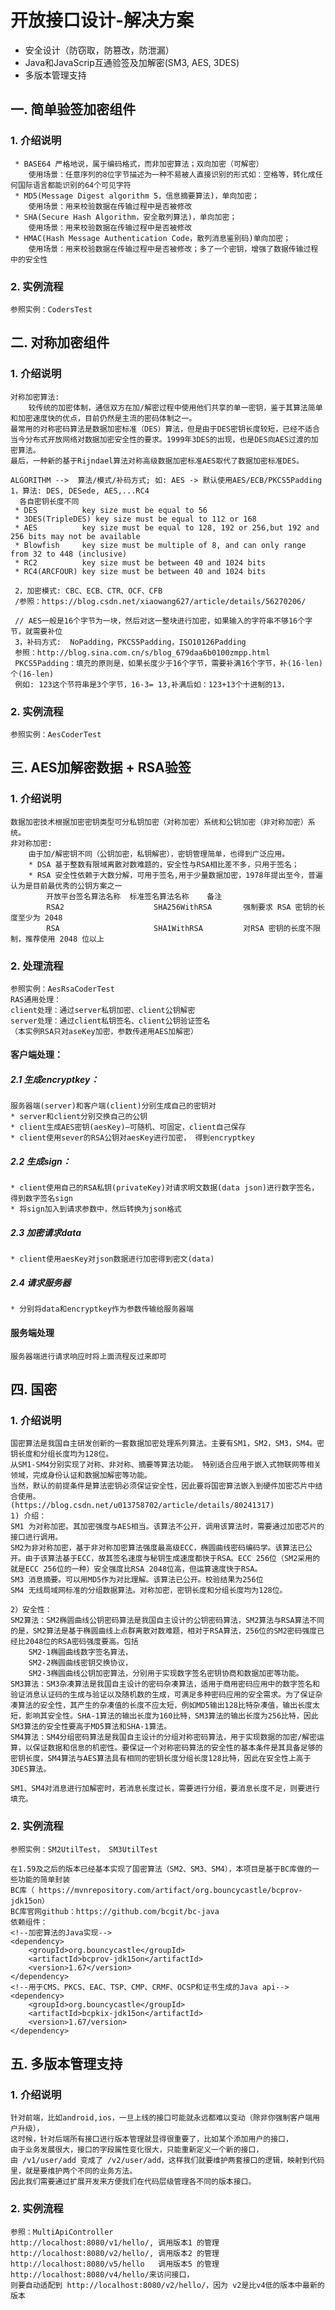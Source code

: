 #  开放接口设计-解决方案
   * 安全设计（防窃取，防篡改，防泄漏）
   * Java和JavaScrip互通验签及加解密(SM3, AES, 3DES)
   * 多版本管理支持

## 一. 简单验签加密组件
### 1. 介绍说明

     * BASE64 严格地说，属于编码格式，而非加密算法；双向加密（可解密）
        使用场景：任意序列的8位字节描述为一种不易被人直接识别的形式如：空格等，转化成任何国际语言都能识别的64个可见字符
     * MD5(Message Digest algorithm 5，信息摘要算法)，单向加密；
        使用场景：用来校验数据在传输过程中是否被修改
     * SHA(Secure Hash Algorithm，安全散列算法)，单向加密；
        使用场景：用来校验数据在传输过程中是否被修改
     * HMAC(Hash Message Authentication Code，散列消息鉴别码)单向加密；
        使用场景：用来校验数据在传输过程中是否被修改；多了一个密钥，增强了数据传输过程中的安全性
     
### 2. 实例流程
    
    参照实例：CodersTest

## 二. 对称加密组件
### 1. 介绍说明

    对称加密算法: 
        较传统的加密体制，通信双方在加/解密过程中使用他们共享的单一密钥，鉴于其算法简单和加密速度快的优点，目前仍然是主流的密码体制之一。
    最常用的对称密码算法是数据加密标准（DES）算法，但是由于DES密钥长度较短，已经不适合当今分布式开放网络对数据加密安全性的要求。1999年3DES的出现，也是DES向AES过渡的加密算法。
    最后，一种新的基于Rijndael算法对称高级数据加密标准AES取代了数据加密标准DES。
    
    ALGORITHM -->  算法/模式/补码方式; 如: AES -> 默认使用AES/ECB/PKCS5Padding
    1，算法: DES, DESede, AES,...RC4
      各自密钥长度不同
     * DES          key size must be equal to 56 
     * 3DES(TripleDES) key size must be equal to 112 or 168 
     * AES          key size must be equal to 128, 192 or 256,but 192 and 256 bits may not be available 
     * Blowfish     key size must be multiple of 8, and can only range from 32 to 448 (inclusive) 
     * RC2          key size must be between 40 and 1024 bits 
     * RC4(ARCFOUR) key size must be between 40 and 1024 bits 
          
     2，加密模式: CBC、ECB、CTR、OCF、CFB
     /参照：https://blog.csdn.net/xiaowang627/article/details/56270206/
 
     // AES一般是16个字节为一块，然后对这一整块进行加密，如果输入的字符串不够16个字节，就需要补位
     3，补码方式:  NoPadding，PKCS5Padding，ISO10126Padding
     参照：http://blog.sina.com.cn/s/blog_679daa6b0100zmpp.html
     PKCS5Padding：填充的原则是，如果长度少于16个字节，需要补满16个字节，补(16-len)个(16-len)
     例如: 123这个节符串是3个字节，16-3= 13,补满后如：123+13个十进制的13，
     
### 2. 实例流程

    参照实例：AesCoderTest

## 三. AES加解密数据 + RSA验签
### 1. 介绍说明

    数据加密技术根据加密密钥类型可分私钥加密（对称加密）系统和公钥加密（非对称加密）系统。
    非对称加密:
        由于加/解密钥不同（公钥加密，私钥解密），密钥管理简单，也得到广泛应用。
        * DSA 基于整数有限域离散对数难题的，安全性与RSA相比差不多，只用于签名；
        * RSA 安全性依赖于大数分解，可用于签名,用于少量数据加密，1978年提出至今，普遍认为是目前最优秀的公钥方案之一
            开放平台签名算法名称	标准签名算法名称	备注
            RSA2	                SHA256WithRSA	    强制要求 RSA 密钥的长度至少为 2048
            RSA	                    SHA1WithRSA	        对RSA 密钥的长度不限制，推荐使用 2048 位以上

### 2. 处理流程
              
    参照实例：AesRsaCoderTest
    RAS通用处理：
    client处理：通过server私钥加密、client公钥解密
    server处理：通过client私钥签名、client公钥验证签名
    （本实例RSA只对aseKey加密，参数传递用AES加解密）
    
#### 客户端处理：
##### 2.1 生成encryptkey：

    服务器端(server)和客户端(client)分别生成自己的密钥对
    * server和client分别交换自己的公钥
    * client生成AES密钥(aesKey)—可随机、可固定，client自己保存
    * client使用sever的RSA公钥对aesKey进行加密， 得到encryptkey

##### 2.2 生成sign：

    * client使用自己的RSA私钥(privateKey)对请求明文数据(data json)进行数字签名，得到数字签名sign
    * 将sign加入到请求参数中，然后转换为json格式

##### 2.3 加密请求data

    * client使用aesKey对json数据进行加密得到密文(data)

##### 2.4 请求服务器

    * 分别将data和encryptkey作为参数传输给服务器端


#### 服务端处理

    服务器端进行请求响应时将上面流程反过来即可

## 四. 国密
### 1. 介绍说明

    国密算法是我国自主研发创新的一套数据加密处理系列算法。主要有SM1，SM2，SM3，SM4。密钥长度和分组长度均为128位。
    从SM1-SM4分别实现了对称、非对称、摘要等算法功能。 特别适合应用于嵌入式物联网等相关领域，完成身份认证和数据加解密等功能。
    当然，默认的前提条件是算法密钥必须保证安全性，因此要将国密算法嵌入到硬件加密芯片中结合使用。
    (https://blog.csdn.net/u013758702/article/details/80241317)
    1) 介绍：
    SM1 为对称加密。其加密强度与AES相当。该算法不公开，调用该算法时，需要通过加密芯片的接口进行调用。
    SM2为非对称加密，基于非对称加密算法强度最高级ECC，椭圆曲线密码编码学。该算法已公开。由于该算法基于ECC，故其签名速度与秘钥生成速度都快于RSA。ECC 256位（SM2采用的就是ECC 256位的一种）安全强度比RSA 2048位高，但运算速度快于RSA。
    SM3 消息摘要。可以用MD5作为对比理解。该算法已公开。校验结果为256位
    SM4 无线局域网标准的分组数据算法。对称加密，密钥长度和分组长度均为128位。 
    
    2）安全性：
    SM2算法：SM2椭圆曲线公钥密码算法是我国自主设计的公钥密码算法，SM2算法与RSA算法不同的是，SM2算法是基于椭圆曲线上点群离散对数难题，相对于RSA算法，256位的SM2密码强度已经比2048位的RSA密码强度要高。包括
        SM2-1椭圆曲线数字签名算法，
        SM2-2椭圆曲线密钥交换协议，
        SM2-3椭圆曲线公钥加密算法，分别用于实现数字签名密钥协商和数据加密等功能。
    SM3算法：SM3杂凑算法是我国自主设计的密码杂凑算法，适用于商用密码应用中的数字签名和验证消息认证码的生成与验证以及随机数的生成，可满足多种密码应用的安全需求。为了保证杂凑算法的安全性，其产生的杂凑值的长度不应太短，例如MD5输出128比特杂凑值，输出长度太短，影响其安全性。SHA-1算法的输出长度为160比特，SM3算法的输出长度为256比特，因此SM3算法的安全性要高于MD5算法和SHA-1算法。
    SM4算法：SM4分组密码算法是我国自主设计的分组对称密码算法，用于实现数据的加密/解密运算，以保证数据和信息的机密性。要保证一个对称密码算法的安全性的基本条件是其具备足够的密钥长度，SM4算法与AES算法具有相同的密钥长度分组长度128比特，因此在安全性上高于3DES算法。
    
    SM1、SM4对消息进行加解密时，若消息长度过长，需要进行分组，要消息长度不足，则要进行填充。

### 2. 实例流程

    参照实例：SM2UtilTest， SM3UtilTest
    
    在1.59及之后的版本已经基本实现了国密算法（SM2、SM3、SM4），本项目是基于BC库做的一些功能的简单封装
    BC库（ https://mvnrepository.com/artifact/org.bouncycastle/bcprov-jdk15on）
    BC库官网github：https://github.com/bcgit/bc-java
    依赖组件：
    <!--加密算法的Java实现-->
    <dependency>
        <groupId>org.bouncycastle</groupId>
        <artifactId>bcprov-jdk15on</artifactId>
        <version>1.67</version>
    </dependency>
    <!--用于CMS、PKCS、EAC、TSP、CMP、CRMF、OCSP和证书生成的Java api-->
    <dependency>
        <groupId>org.bouncycastle</groupId>
        <artifactId>bcpkix-jdk15on</artifactId>
        <version>1.67/version>
    </dependency>
    
    
    
## 五. 多版本管理支持
### 1. 介绍说明   

    针对前端，比如android,ios，一旦上线的接口可能就永远都难以变动（除非你强制客户端用户升级），
    这时候，针对后端所有接口进行版本管理就显得很重要了，比如某个添加用户的接口，
    由于业务发展很大，接口的字段属性变化很大，只能重新定义一个新的接口，
    由 /v1/user/add 变成了 /v2/user/add，这样我们就要维护两套接口的逻辑，映射到代码里，就是要维护两个不同的业务方法。
    因此我们需要通过扩展开发来方便我们在代码层级管理各不同的版本接口。
        
### 2. 实例流程 

    参照：MultiApiController
    http://localhost:8080/v1/hello/, 调用版本1 的管理
    http://localhost:8080/v2/hello/, 调用版本2 的管理
    http://localhost:8080/v5/hello   调用版本5 的管理
    http://localhost:8080/v4/hello/来访问接口，
    则要自动适配到 http://localhost:8080/v2/hello/，因为 v2是比v4低的版本中最新的版本
    